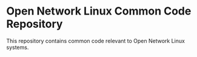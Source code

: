 Open Network Linux Common Code Repository
=========================================

This repository contains common code
relevant to Open Network Linux systems. 
 

